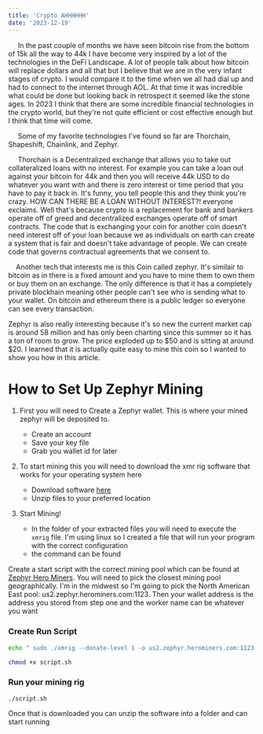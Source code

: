 ```yaml
---
title: 'Crypto AHHHHHH'
date: '2023-12-19'
---
```


&nbsp;&nbsp;&nbsp;&nbsp; In the past couple of months we have seen bitcoin rise from the bottom of 15k all the way to 44k I have become very inspired by a lot of the technologies in the DeFi Landscape. A lot of people talk about how bitcoin will replace dollars and all that but I believe that we are in the very infant stages of crypto. I would compare it to the time when we all had dial up and had to connect to the internet through AOL. At that time it was incredible what could be done but looking back in retrospect it seemed like the stone ages.
In 2023 I think that there are some incredible financial technologies in the crypto world, but they're not quite efficient or cost effective enough but I think that time will come. 


&nbsp;&nbsp;&nbsp;&nbsp; Some of my favorite technologies I've found so far are Thorchain, Shapeshift, Chainlink, and Zephyr.

&nbsp;&nbsp;&nbsp;&nbsp; Thorchain is a Decentralized exchange that allows you to take out collateralized loans with no interest. For example you can take a loan out against your bitcoin for 44k and then you will receive 44k USD to do whatever you want with and there is zero interest or time period that you have to pay it back in. It's funny, you tell people this and they think you're crazy. HOW CAN THERE BE A LOAN WITHOUT INTEREST?! everyone exclaims. Well that's because crypto is a replacement for bank and bankers operate off of greed and decentralized exchanges operate off of smart contracts. The code that is exchanging your coin for another coin doesn't need interest off of your loan because we as individuals on earth can create a system that is fair and doesn't take advantage of people. We can create code that governs contractual agreements that we consent to.

&nbsp;&nbsp;&nbsp;&nbsp;Another tech that interests me is this Coin called zephyr. It's similair to bitcoin as in there is a fixed amount and you have to mine them to own them or buy them on an exchange. The only difference is that it has a completely private blockhain meaning other people can't see who is sending what to your wallet. On bitcoin and ethereum there is a public ledger so everyone can see every transaction. 

Zephyr is also really interesting because it's so new the current market cap is around 58 million and has only been charting since this summer so it has a ton of room to grow. The price exploded up to $50 and is sitting at around $20. I learned that it is actually quite easy to mine this coin so I wanted to show you how in this article.


# How to Set Up Zephyr Mining
1. First you will need to Create a Zephyr wallet. This is where your mined zephyr will be deposited to. 
    - Create an account
    - Save your key file
    - Grab you wallet id for later

2.  To start mining this you will need to download the xmr rig software that works for your operating system here
    - Download software [here](https://xmrig.com/download
)
    - Unzip files to your preferred location

3. Start Mining!
    - In the folder of your extracted files you will need to execute the `xmrig` file. I'm using linux so I created a file that will run your program with the correct configuration
    - the command can be found


Create a start script with the correct mining pool which can be found at [Zephyr Hero Miners](https://zephyr.herominers.com/#). You will need to pick the closest mining pool geographically. I'm in the midwest so I'm going to pick the North American East pool: us2.zephyr.herominers.com:1123. Then your wallet address is the address you stored from step one and the worker name can be whatever you want 

### Create Run Script
```bash 
echo " sudo ./xmrig --donate-level 1 -o us2.zephyr.herominers.com:1123 -u YOUR_ZEPH_WALLET_ADDRESS -p YOUR_WORKER_NAME -a rx/0 -k" > script.sh 

chmod +x script.sh
```
### Run your mining rig
```
./script.sh
```

Once that is downloaded you can unzip the software into a folder
and can start running

